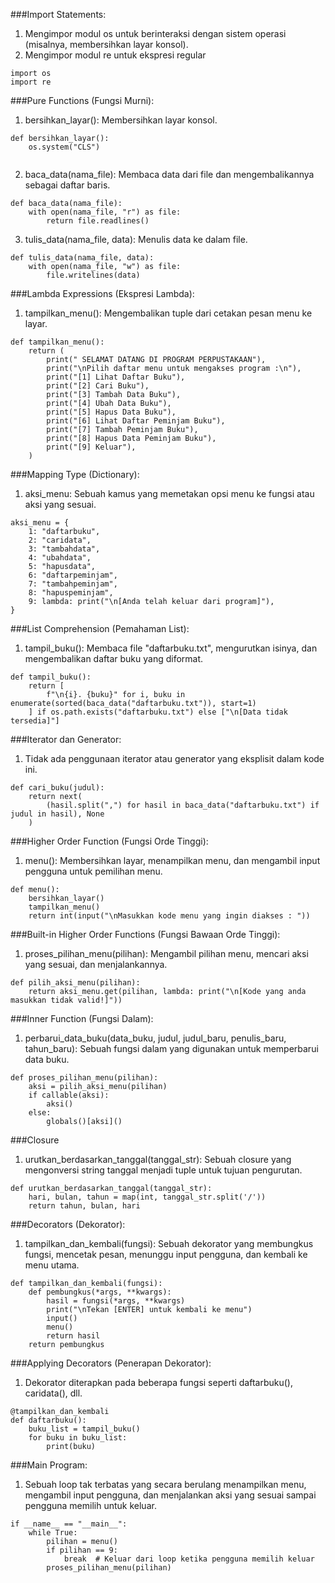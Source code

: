###Import Statements:
1. Mengimpor modul os untuk berinteraksi dengan sistem operasi (misalnya, membersihkan layar konsol).
2. Mengimpor modul re untuk ekspresi regular
```
import os
import re
```
###Pure Functions (Fungsi Murni):
1. bersihkan_layar(): Membersihkan layar konsol.
```
def bersihkan_layar():
    os.system("CLS")
    
```
2. baca_data(nama_file): Membaca data dari file dan mengembalikannya sebagai daftar baris.
```
def baca_data(nama_file):
    with open(nama_file, "r") as file:
        return file.readlines()
```
3. tulis_data(nama_file, data): Menulis data ke dalam file.

```
def tulis_data(nama_file, data):
    with open(nama_file, "w") as file:
        file.writelines(data)
```
###Lambda Expressions (Ekspresi Lambda):
1. tampilkan_menu(): Mengembalikan tuple dari cetakan pesan menu ke layar.
```
def tampilkan_menu():
    return (
        print(" SELAMAT DATANG DI PROGRAM PERPUSTAKAAN"),
        print("\nPilih daftar menu untuk mengakses program :\n"),
        print("[1] Lihat Daftar Buku"),
        print("[2] Cari Buku"),
        print("[3] Tambah Data Buku"),
        print("[4] Ubah Data Buku"),
        print("[5] Hapus Data Buku"),
        print("[6] Lihat Daftar Peminjam Buku"),
        print("[7] Tambah Peminjam Buku"),
        print("[8] Hapus Data Peminjam Buku"),
        print("[9] Keluar"),
    )
```
###Mapping Type (Dictionary):
1. aksi_menu: Sebuah kamus yang memetakan opsi menu ke fungsi atau aksi yang sesuai.
```
aksi_menu = {
    1: "daftarbuku",
    2: "caridata",
    3: "tambahdata",
    4: "ubahdata",
    5: "hapusdata",
    6: "daftarpeminjam",
    7: "tambahpeminjam",
    8: "hapuspeminjam",
    9: lambda: print("\n[Anda telah keluar dari program]"),
}
```
###List Comprehension (Pemahaman List):
1. tampil_buku(): Membaca file "daftarbuku.txt", mengurutkan isinya, dan mengembalikan daftar buku yang diformat.
```
def tampil_buku():
    return [
        f"\n{i}. {buku}" for i, buku in enumerate(sorted(baca_data("daftarbuku.txt")), start=1)
    ] if os.path.exists("daftarbuku.txt") else ["\n[Data tidak tersedia]"]
``` 
###Iterator dan Generator:
1. Tidak ada penggunaan iterator atau generator yang eksplisit dalam kode ini.
```
def cari_buku(judul):
    return next(
        (hasil.split(",") for hasil in baca_data("daftarbuku.txt") if judul in hasil), None
    )
```
###Higher Order Function (Fungsi Orde Tinggi):
1. menu(): Membersihkan layar, menampilkan menu, dan mengambil input pengguna untuk pemilihan menu.
```
def menu():
    bersihkan_layar()
    tampilkan_menu()
    return int(input("\nMasukkan kode menu yang ingin diakses : "))
```
###Built-in Higher Order Functions (Fungsi Bawaan Orde Tinggi):
1. proses_pilihan_menu(pilihan): Mengambil pilihan menu, mencari aksi yang sesuai, dan menjalankannya.
```
def pilih_aksi_menu(pilihan):
    return aksi_menu.get(pilihan, lambda: print("\n[Kode yang anda masukkan tidak valid!]"))
```
###Inner Function (Fungsi Dalam):
1. perbarui_data_buku(data_buku, judul, judul_baru, penulis_baru, tahun_baru): Sebuah fungsi dalam yang digunakan untuk memperbarui data buku.
```
def proses_pilihan_menu(pilihan):
    aksi = pilih_aksi_menu(pilihan)
    if callable(aksi):
        aksi()
    else:
        globals()[aksi]()
```     
###Closure
1. urutkan_berdasarkan_tanggal(tanggal_str): Sebuah closure yang mengonversi string tanggal menjadi tuple untuk tujuan pengurutan.
```
def urutkan_berdasarkan_tanggal(tanggal_str):
    hari, bulan, tahun = map(int, tanggal_str.split('/'))
    return tahun, bulan, hari
```
###Decorators (Dekorator):
1. tampilkan_dan_kembali(fungsi): Sebuah dekorator yang membungkus fungsi, mencetak pesan, menunggu input pengguna, dan kembali ke menu utama.
```
def tampilkan_dan_kembali(fungsi):
    def pembungkus(*args, **kwargs):
        hasil = fungsi(*args, **kwargs)
        print("\nTekan [ENTER] untuk kembali ke menu")
        input()
        menu()
        return hasil
    return pembungkus
```
###Applying Decorators (Penerapan Dekorator):
1. Dekorator diterapkan pada beberapa fungsi seperti daftarbuku(), caridata(), dll.
```
@tampilkan_dan_kembali
def daftarbuku():
    buku_list = tampil_buku()
    for buku in buku_list:
        print(buku)
```
###Main Program:
1. Sebuah loop tak terbatas yang secara berulang menampilkan menu, mengambil input pengguna, dan menjalankan aksi yang sesuai sampai pengguna memilih untuk keluar.
```
if __name__ == "__main__":
    while True:
        pilihan = menu()
        if pilihan == 9:
            break  # Keluar dari loop ketika pengguna memilih keluar
        proses_pilihan_menu(pilihan)
```